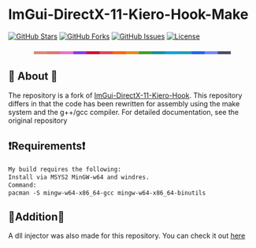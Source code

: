 # ImGui-DirectX-11-Kiero-Hook-Make

[![GitHub Stars](https://img.shields.io/github/stars/rediskazavr/ImGui-DirectX-11-Kiero-Hook-Make.svg?style=social&label=Star)](https://github.com/rediskazavr/ImGui-DirectX-11-Kiero-Hook-Make)
[![GitHub Forks](https://img.shields.io/github/forks/rediskazavr/ImGui-DirectX-11-Kiero-Hook-Make.svg?style=social&label=Fork)](https://github.com/rediskazavr/ImGui-DirectX-11-Kiero-Hook-Make)
[![GitHub Issues](https://img.shields.io/github/issues/rediskazavr/ImGui-DirectX-11-Kiero-Hook-Make.svg)](https://github.com/rediskazavr/ImGui-DirectX-11-Kiero-Hook-Make/issues)
[![License](https://img.shields.io/github/license/rediskazavr/ImGui-DirectX-11-Kiero-Hook-Make.svg)](https://github.com/rediskazavr/ImGui-DirectX-11-Kiero-Hook-Make/blob/master/LICENSE)

<p align="center">
  <img src="./docs/latte.png" width="400" />
</p>

## 📩 About 📩
The repository is a fork of [ImGui-DirectX-11-Kiero-Hook](https://github.com/rdbo/ImGui-DirectX-11-Kiero-Hook). This repository differs in that the code has been rewritten for assembly using the make system and the g++/gcc compiler. For detailed documentation, see the original repository

## ❗️Requirements❗️
```
My build requires the following:
Install via MSYS2 MinGW-w64 and windres.
Command:
pacman -S mingw-w64-x86_64-gcc mingw-w64-x86_64-binutils
```

## 💽Addition💽
A dll injector was also made for this repository. You can check it out [here](https://github.com/rediskazavr/ImGui-DirectX-11-Kiero-Hook-Make/tree/injector)